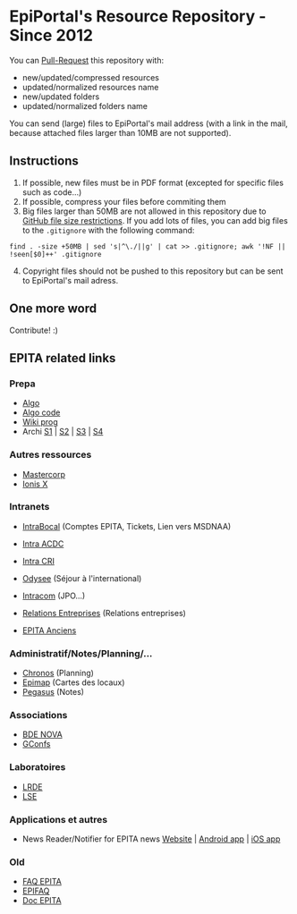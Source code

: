 # EpiPortal's Resource Repository - Since 2012

You can [Pull-Request](https://help.github.com/articles/creating-a-pull-request/) this repository with:
* new/updated/compressed resources
* updated/normalized resources name
* new/updated folders
* updated/normalized folders name

You can send (large) files to EpiPortal's mail address (with a link in the mail, because attached files larger than 10MB are not supported).

## Instructions

1. If possible, new files must be in PDF format (excepted for specific files such as code...)
2. If possible, compress your files before commiting them
3. Big files larger than 50MB are not allowed in this repository due to [GitHub file size restrictions](https://help.github.com/articles/working-with-large-files/). If you add lots of files, you can add big files to the `.gitignore` with the following command:

```
find . -size +50MB | sed 's|^\./||g' | cat >> .gitignore; awk '!NF || !seen[$0]++' .gitignore
```

4. Copyright files should not be pushed to this repository but can be sent to EpiPortal's mail adress. 

## One more word

Contribute! :)



## EPITA related links

### Prepa

* [Algo](https://algo-td.infoprepa.epita.fr/)
* [Algo code](https://github.com/nathalieEpita/classrooms)
* [Wiki prog](https://wiki-prog.infoprepa.epita.fr/index.php/EPITA:Programmation)
* Archi [S1](http://debug-pro.com/epita/s1/en/) | [S2](http://debug-pro.com/epita/s2/en/) | [S3](http://debug-pro.com/epita/s3/en/) | [S4](http://debug-pro.com/epita/s4/en/)

### Autres ressources

* [Mastercorp](http://mastercorp.epita.eu)
* [Ionis X](https://ionisx.com/)

### Intranets

* [IntraBocal](https://console.bocal.org/#/) (Comptes EPITA, Tickets, Lien vers MSDNAA)
* [Intra ACDC](https://acdc.cri.epita.net/)
* [Intra CRI](https://intra.cri.epita.net/)
* [Odysee](http://odyssee.epita.fr/) (Séjour à l'international)
* [Intracom](http://intracom.epita.fr/) (JPO...)
* [Relations Entreprises](https://epita.net/) (Relations entreprises)

* [EPITA Anciens](http://www.epita-anciens.fr/)


### Administratif/Notes/Planning/...

* [Chronos](http://chronos.epita.net) (Planning)
* [Epimap](http://map.epita.eu/) (Cartes des locaux)
* [Pegasus](https://prepa-epita.helvetius.net/pegasus) (Notes)

### Associations

* [BDE NOVA](https://bde-epita.fr/)
* [GConfs](https://gconfs.fr/)


### Laboratoires

* [LRDE](https://www.lrde.epita.fr)
* [LSE](https://lse.epita.fr/)


### Applications et autres

* News Reader/Notifier for EPITA news [Website](https://ng-notifier.42portal.com/) | [Android app](https://play.google.com/store/apps/details?id=com.bertet.francois.epinotifier&hl=en_US) | [iOS app](https://itunes.apple.com/us/app/epireader/id1244757421?mt=8&ign-mpt=uo%3D4)


### Old

* [FAQ EPITA](https://faq.epita.eu/)
* [EPIFAQ](http://www.zorinaq.com/epifaq/epifaq-1.1.3-2003-01-09.html)
* [Doc EPITA](http://canartichaut.kawie.fr/epita/)
